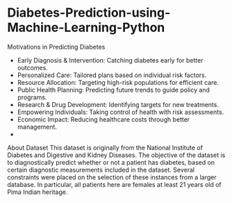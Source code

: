 # Diabetes-Prediction-using-Machine-Learning-Python

Motivations in Predicting Diabetes
- Early Diagnosis & Intervention: Catching diabetes early for better outcomes.
- Personalized Care: Tailored plans based on individual risk factors.
- Resource Allocation: Targeting high-risk populations for efficient care.
- Public Health Planning: Predicting future trends to guide policy and programs.
- Research & Drug Development: Identifying targets for new treatments.
- Empowering Individuals: Taking control of health with risk assessments.
- Economic Impact: Reducing healthcare costs through better management.
- 
About Dataset
This dataset is originally from the National Institute of Diabetes and Digestive and Kidney Diseases. The objective of the dataset is to diagnostically predict whether or not a patient has diabetes, based on certain diagnostic measurements included in the dataset. Several constraints were placed on the selection of these instances from a larger database. In particular, all patients here are females at least 21 years old of Pima Indian heritage.


